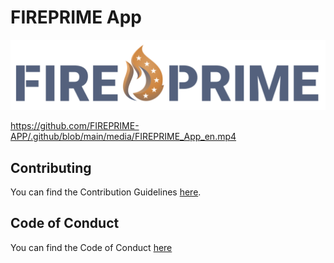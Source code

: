 # FIREPRIME App
![](https://github.com/FIREPRIME-APP/.github/blob/main/media/FIREPRIME_Logo_A.png)

https://github.com/FIREPRIME-APP/.github/blob/main/media/FIREPRIME_App_en.mp4

## Contributing

You can find the Contribution Guidelines [here](https://github.com/MLS-Toobox/mls_toolbox/blob/main/CONTRIBUTING.md).

## Code of Conduct

You can find the Code of Conduct [here](https://github.com/MLSToolbox/.github/blob/main/CODE_OF_CONDUCT.md)
